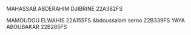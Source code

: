 MAHASSAB ABDERAHIM DJIBRINE 22A382FS

MAMOUDOU ELWAHIS 22A155FS
Abdoussalam serno 22B339FS
YAYA ABOUBAKAR 22B285FS
